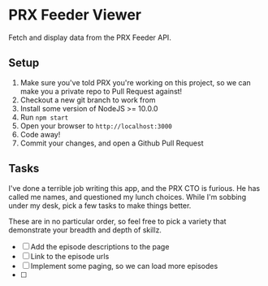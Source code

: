 # PRX Feeder Viewer

Fetch and display data from the PRX Feeder API.

## Setup

1. Make sure you've told PRX you're working on this project, so we can make you
   a private repo to Pull Request against!
2. Checkout a new git branch to work from
3. Install some version of NodeJS >= 10.0.0
4. Run `npm start`
5. Open your browser to `http://localhost:3000`
6. Code away!
7. Commit your changes, and open a Github Pull Request

## Tasks

I've done a terrible job writing this app, and the PRX CTO is furious.
He has called me names, and questioned my lunch choices.
While I'm sobbing under my desk, pick a few tasks to make things better.

These are in no particular order, so feel free to pick a variety that
demonstrate your breadth and depth of skillz.

- [ ] Add the episode descriptions to the page
- [ ] Link to the episode urls
- [ ] Implement some paging, so we can load more episodes
- [ ]
